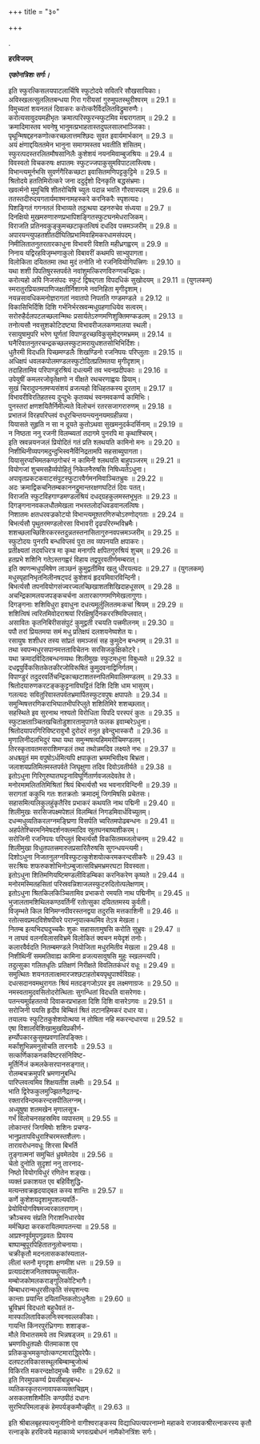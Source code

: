 +++
title = "३०"

+++

.

**हरविजयम्**

***एकोनत्रिशः सर्गः।***

इति स्फुरत्किसलयपाटलार्चिषि स्फुटोदये सवितरि सौखसायिकाः।  
अविस्खलत्सुललितबन्धया गिरा गरीयसां गुरुमुपतस्थुरीश्वरम् ॥ 29.1 ॥  
विमुच्यतां शयनतलं दिवाकरः करोत्करैर्विदलितविद्रुमारुणैः।  
करोत्यसावुदयमहीभृतः क्रमात्परिस्फुरन्स्फुटमिव मद्मरागताम् ॥ 29.2 ॥  
क्रमादिमास्तव भवनेषु भानुमत्प्रभाहतास्तदुपलसालभाञ्जिकाः।  
पृथून्मिषद्दहनकणोत्करच्छलात्तमश्छिदः सुवत इवार्यमार्भकान् ॥ 29.3 ॥  
अयं क्षंणाद्दयिततमेन भानुना समागमस्तव भवतीति शंसितम्।  
स्फुरत्पदस्तरलितमौषसानिलैः कुशेशयं नयनमिवाम्बुजश्रियः ॥ 29.4 ॥  
विवस्वतो विचकरुषः क्षपातमः स्फुटज्जपाकुसुमविपाटलास्त्विषः।  
विभान्त्यमूर्नभसि सुवर्णगैरिकच्छटा इवासितमणिपट्टकुट्टिमे ॥ 29.5 ॥  
श्रितोदये हततिमिरोत्करे जना ददुर्दृशो दिनकृति बद्धसंभ्रमाः।  
खवर्त्मनो मुमुचिषि शीतरोचिषि च्युतः पदान्न भवति गौरवास्पदम् ॥ 29.6 ॥  
ततस्तदीरुदयगतार्यमाश्मनामहस्करे करनिकरैः स्पृशत्यदः।  
पिशङ्गितं गगनतलं विभाव्यते तदुत्थया दहनरुचेव संध्यया ॥ 29.7 ॥  
दिनक्षियो मुखमरुणारुणप्रभापिशङ्गितस्फुटघनमेधराजिकम्।  
विराजति प्रतिनवकुङ्कुमच्छटाकृतत्विषं दधदिव पत्त्रमञ्जरीम् ॥ 29.8 ॥  
अपारयन्त्युपहतशीतदीघितिप्रभामिवाहिमकरधामसंपदम्।  
निमीलितातनुतरतारकाधुना विभावरी विशति महीध्रगह्वरम् ॥ 29.9 ॥  
निनाय यद्विरहविजृम्भणाकुलो विबावरीं कथमपि साभ्युपागता।  
विलोकिता दयिततमा तथा मुदं तनोति नो रजनिवियोगिपत्त्रिणः ॥ 29.10 ॥  
यथा शशी पिपतिषुरस्तपर्वते नवांशुमत्किरणविरुग्णचन्द्रिकः।  
करोत्यहो अपि निजसंपदः स्फुटं द्विषद्गता विपदधिकं सुखोदयम् ॥ 29.11 ॥ (युगलकम्)  
स्मरातुरप्रियतमपाणिजक्षतीर्निशागमे नवनिहिता मृगीदृशाम्।  
नयन्नसावधिकमनोज्ञरागतां नवातपो निपतति गण्डमण्डले ॥ 29.12 ॥  
विकासिभिर्दिशि दिशि गर्भनिर्भरस्रवन्मधुग्रहणाधियेव सत्वरम्।  
सरोरुहैर्दलपटलच्छलान्मिथः प्रसार्यतेऽरुणमणिशुक्तिमण्कडलम् ॥ 29.13 ॥  
तनोत्यसौ नवसुशकोटिदष्ट्या विभावरीजलकणमालया स्थली।  
रसायुषामुपरि भरेण घूर्णतां विपाण्डुरच्छविकुसुमोद्गमभ्रमम् ॥ 29.14 ॥  
घनैरिवातनुतरचन्द्रकच्छलस्फुटामरायुधशतसोभिभिर्दिशः।  
धुतैरमी विदधति पिच्छमण्डलैः शिखण्डिनो रजनिपयः परिप्लुताः ॥ 29.15 ॥  
अधिक्षपं धवलकपोलमण्डलस्फुटोदितप्रतिमतया मृगीदृशाम्।  
तदाहितामिव परिपाण्डुरश्रियं दधत्यमी तव भवनप्रदीपकाः ॥ 29.16 ॥  
उपेयुषीं कमलरजोवृतेक्षणो न वीक्षते रथचरणाह्वयः प्रियाम्।  
सुखं चिरादुपनतमप्यसंशयं व्रजत्यहो विधिहतकस्य दूरताम् ॥ 29.17 ॥  
विभावरीविरतिहतस्य दुन्दुभेः कृतव्यथं स्वनमवकर्ण्य कामिभिः।  
पुनस्तरां क्षणशयितैर्निमील्यते विलोचनं रतरसजागरारुणम् ॥ 29.18 ॥  
प्रभातजं विरहपरिप्लवं वधूरचिन्तयन्त्यनुनयमग्रहीन्नया।  
यियासते सुहृति न सा न दूयते कुतोऽथवा सुखमनुदर्कदर्सिनाम् ॥ 29.19 ॥  
न निष्ठता ननु रजनी विलम्ब्यतां तदागमे पुनरपि मा कृथाश्चिरम्।  
इति स्रवन्नयनजलं प्रियोदितं गतं प्रति श्लथयति कामिनो मनः ॥ 29.20 ॥  
निशीथिनीव्यपगमदुन्दुभिस्वनैर्विनिद्रतामपि सहसाब्युपागता।  
यियासुरप्यभिमतकण्ठगोचरं न कामिनी श्लथयति बाहुपञ्जरम् ॥ 29.21 ॥  
वियोगजां शुचमसहैर्व्यपोहितुं निकेतनैरुषसि निषिध्यतेऽधुना।  
अपावृतप्रकटकवाटसंपुटस्फुटारवैर्गमनमिवाञ्चितभ्रुवः ॥ 29.22 ॥  
अदः क्रमाद्विकचनितम्बकाननद्रुमान्तरक्षणघटितं दिवः पतत्।  
विराजति स्फुटविहगाण्डमण्डलश्रियं दधद्ग्रहकुलमस्तभूभृतः ॥ 29.23 ॥  
दिगङ्गनानवकलधौतमेखला नभस्तलोदधिवडवानलत्विषः।  
निशातमः क्षतधरवज्रकोटयो विभान्त्यमूश्तरणिरुचोऽरुणोद्गताः ॥ 29.24 ॥  
बिभर्त्यसौ पृथुतरमण्डलोरसा विभावरी दृढपरिरम्भविभ्रमैः।  
शशच्छलाच्छिशिरकरस्तदुन्नतस्तनासितागुरुनवपत्त्रमञ्जरीम् ॥ 29.25 ॥  
स्फुटोदयः पुनरपि बन्धविप्लवं पुरा तव व्यपनयति क्षपाकरः।  
प्रतीक्ष्यतां तदवधिरत्र मा कृथा मनागपि क्षपितगुरुश्रियं शुचम् ॥ 29.26 ॥  
हतप्रभे शशिनि गतेऽस्तगह्वरं विहाय तद्वपुरवतीर्णमम्बरात्।  
इति क्वणन्मधुपमिषेण लाञ्छनं कुमुद्वतीमिव खलु धीरयत्यदः ॥ 29.27 ॥ (युगलकम्)  
मधुस्पृहानिभृतनिलीनषट्पदं कुशेशयं हृदयमिवारविन्दिनी।  
बिभर्त्यसौ तपनवियोगसंज्वरज्वलच्छिखाशतशिखिदाहधूसरम् ॥ 29.28 ॥  
अचन्द्रिकामलयजपङ्कचर्चना अतारकागणमणिमेखलागुणाः।  
दिगङ्गनाः शशिविधुरा इवाधुना दधत्यमूर्लुलिततमःकचां श्रियम् ॥ 29.29 ॥  
शशित्विषं त्वरितमिवोदराश्रयां रिरक्षिषुर्दिनकररश्मिविप्लवात्।  
असावितः कृतनिबिरीससंपुटं कुमुद्वती रचयति पत्त्रमीलनम् ॥ 29.30 ॥  
पपौ तरां प्रियतमया समं मधु प्रतिक्षपं दलशयनेष्वशेत यः।  
रसायुषः शशीधर तस्य सांप्रतं समञ्जसं सह कुमुदेन बन्धनम् ॥ 29.31 ॥  
तथा स्वपन्मधुरसपानमत्तताविचेतनः सरसिजकुक्षिकोटरे।  
यथा क्रमादविदितबन्धनव्यथः शिलीमुखः स्फुटमधुना विबुध्यते ॥ 29.32 ॥  
दधद्वपुर्विकसितकेतकीरजोविरूषितं कुमुदवनाद्विनिर्गतम्।  
विपाण्डुरं तदुदरवर्तिचन्द्रिकाच्छटाशतस्नपितमिवालिमण्डलम् ॥ 29.33 ॥  
श्रितोदयारुणकरटङ्ककुट्टनाविघट्टितं दिशि दिशि धाम भासुरम्।  
गलत्यदः सवितुरिवास्तपर्वतभ्रमार्पितस्फुटवपुषः क्षपापतेः ॥ 29.34 ॥  
समुन्मिषत्तरणिकराभिघातभीपरिप्लुते शशितिमिरे शशच्छलात्।  
सहस्थिते इव सुरनाथ नश्यतो विरोधिता विपदि परस्परं कुतः ॥ 29.35 ॥  
स्फुटाक्षताञ्चितखचितोडुशारतामुपागते फलक इवाम्बरेऽधुना।  
श्रितोदयापरगिरिविष्टरावुभौ दुरोदरं तनुत इवेन्दुभास्करौ ॥ 29.36 ॥  
मृणालिनीदलभिदुरं यथा यथा समुन्मषत्यहिममरीचिमण्डलम्।  
तिरस्कृतावतमसराशिमण्डलं तथा तथोन्नमदिव लक्ष्यते नभः ॥ 29.37 ॥  
अधश्च्युतं मम वपुषोऽर्धमित्यपि क्षपाकृता भ्रममभिवीक्ष्य बिभ्रता।  
जलाशयप्रतिमितमस्तपर्वते जिघृक्षुणा तदिव दिवोऽवतीर्यते ॥ 29.38 ॥  
इतोऽधुना गिरिगुरुघातघट्टनाविघूर्णितार्णवजलदेवतेव ते।  
मनोरमामलिततिमिश्रितां श्रियं बिभर्त्यसौ भव भवनारविन्दिनी ॥ 29.39 ॥  
सरागतां ककुभि गतः शतक्रतोः क्रमादमूं जिगमिषसि प्रचेतसः।  
सहासमित्यलिकुलहुंकृतैरिव प्रभाकरं कथयति नाथ पद्मिनी ॥ 29.40 ॥  
शिलीमुखः सरसिजपक्ष्मपेशलं विलम्बितं निगडमिवार्धविच्युतम्।  
दधन्मधुव्यतिकरलग्नमङ्घ्रिणा विसर्पति च्वरितमपोढबन्धनः ॥ 29.41 ॥  
अहर्पतेश्चिरमनिमेषदर्शनक्लमादिव स्रुतघनबाष्यशीकरम्।  
सरोजिनी रजनिपयः परिप्लुतं बिभर्त्यसौ विकसितमब्जलोचनम् ॥ 29.42 ॥  
शिलीमुखा विधुतपतत्त्रमारुतप्रसारितैरुषसि सुगन्धयन्त्यमी।  
दिशोऽधुना निजतनुलग्नविस्फुटत्कुशेशयोत्करमकरन्दसीकरैः ॥ 29.43 ॥  
सरःश्रियः शफरुकशोभिनोऽम्बुजात्सविभ्रमभ्रमरघटा विवस्वता।  
इतोऽधुना शितिमणियष्टिमण्डलीविडम्बिका करनिकरेण कृष्यते ॥ 29.44 ॥  
मनोरमस्मितहसितां परिस्रवन्निशाजलस्फुटरुदितोत्पलेक्षणाम्।  
इतोऽधुना श्रितकिलकिञ्चितामिव प्रभाकरो रमयति नाथ पद्मिनीम् ॥ 29.45 ॥  
भुजालतामशिथिलकण्ठवर्तिनीं रतोत्सुका दयिततमस्य कुर्वती।  
विजृम्भते किल विनिमग्नपीवरस्तनद्वया तदुरसि मत्तकाशिनी ॥ 29.46 ॥  
रतोत्सवप्रमदविशेषपीवरे पराप्नुयात्कथमिव तेऽत्र मेखला।  
नितम्ब इत्यभिदघदुच्चकैः शुकः सहासतामुषसि करोति सुभ्रुवः ॥ 29.47 ॥  
न लाघवं वलनविलासविभ्रमे विलोकितं क्वचन मयेदृशं तनोः।  
कलारवैर्वदति नितम्बमण्डले नियोजिता मधुरमितीव मेखला ॥ 29.48 ॥  
निशीथिनीं सममतिवाह्य कामिना व्रजत्यसावुषसि मुहुः स्खलन्त्यपि।  
तदुत्सुका गलितधृतिः प्रतिक्षणं निरीक्षते विवलितकंधरं वधूः ॥ 29.49 ॥  
समुत्थितः शयनतलात्क्षमारजश्छटाहतोबयपृथुपार्श्वविग्रहः।  
दधत्सदानवमथुरागतः श्रियं मतदङ्गजोऽपर इव लक्ष्मणाग्रजः ॥ 29.50 ॥  
नमस्वतामुदवसितोदरोत्थिताः सुगन्धितां विदधति वासरेणवः।  
पतन्त्यमूर्ग्रहततयो दिवाकरप्रभाहता दिशि दिशि वासरेऽणवः ॥ 29.51 ॥  
सरोजिनी पयसि हृदीव बिम्बितं श्रितं तटानहिमकरं दधार या।  
तयालयः स्फुटितकुशेशयोत्थया न तोषिता नहि मकरन्दधारया ॥ 29.52 ॥  
एषा विशालविशिखामुखविप्रकीर्ण-  
हर्म्योपकारकुसुमप्रवणालिपङ्क्तिः।  
मर्कांशुभिन्नमनुसोचति तारनादैः ॥ 29.53 ॥  
सत्कर्णिकाकनकविष्टरसंनिविष्ट-  
मूर्तिर्निजं कमलकेसरपानसङ्गात्।  
रोलम्बचक्रमुपरि भ्रमणानुबन्धि  
पारिप्लवत्वमिव शिक्षयतीश लक्ष्मीः ॥ 29.54 ॥  
भाति द्विरेफकुलमुज्झितनैद्रतन्द्र-  
रक्तारविन्दमकरन्दसपीतिलग्नम्।  
अध्यूषुषा शतमखेन मृणालसूत्र-  
गर्भं विलोचनसहस्रमिव व्यपास्तम् ॥ 29.55 ॥  
लोकान्तरं जिगमिषोः शशिनः प्रचण्ड-  
भानुप्रतापविधुराश्चिरमस्तशैलगः।  
तारावरोधनवधूः शिरसा बिभर्ति  
तुङ्गात्मनां समुचितं ध्रुवमेतदेव ॥ 29.56 ॥  
चेतो दुनोति सुदृशां ननु तारनाद-  
निष्ठो वियोगविधुरं रणितेन शङ्खः।  
व्यक्तं प्रकाशयत एव बहिर्विशुद्धि-  
मत्यन्तवक्रहृदयाद्बत कस्य शान्तिः ॥ 29.57 ॥  
कर्णे कुशेशयदृशामुपशल्यवर्ति-  
प्रेयोवियोगविषमज्वरकातराणाम्।  
क्रौञ्चस्य संप्रति गिराशनिधारयेव  
मर्मच्छिदा करकरायितमापतन्त्या ॥ 29.58 ॥  
आप्रश्नपूर्वमुपगूढवतः प्रियस्य  
बाष्पाम्बुपूरपिहितातनुलोचनायाः।  
चक्रीकृतौ मदनलासककांस्यताल-  
लीलां स्तनौ मृगदृशः क्षणमीश धत्तः ॥ 29.59 ॥  
प्रत्यग्रदंशजनितश्वयथून्सलील-  
मम्बोजकोमलकराङ्गुलिकोटिभागैः।  
बिम्बाधरान्मधुरसीत्कृति संस्पृशन्त्यः  
कान्ताः प्रयान्ति दयितान्तिकतोऽधुनैताः ॥ 29.60 ॥  
भ्रूविभ्रमं विदधतो बहुधैवतं त-  
मास्फालिताविकलनिःस्वनवल्लकीकाः।  
गायन्ति किंनरपुरंध्रिगणाः शशाङ्क-  
मौले विभातसमये तव भिन्नषड्जम् ॥ 29.61 ॥  
भ्रमणविधुतपक्षैः पीतमाकाश एव  
प्रतिककुभमकुण्ठोत्कण्टमाराद्ध्विरेफैः।  
दलपटलविकासस्थूलबिम्बाम्बुजोत्थं  
विकिरति मकरन्दक्षोदमुच्चैः समीरः ॥ 29.62 ॥  
इति गिरमुपकर्ण्य प्रेयसीबाहुबन्ध-  
व्यतिकरकृतरत्नावापकव्यक्तचिह्नम्।  
असकलशशिमौलिः कण्ठपीठं दधानः  
सुरभिपरिमलाङ्कं हेमपर्यङ्कमौज्झीत् ॥ 29.63 ॥

इति श्रीबालबृहस्पत्यनुजीविनो वागीश्वराङ्कस्य विद्याधिपत्यपरनाम्नो महाकवे राजावकश्रीरत्नाकरस्य कृतौ रत्नाङ्के हरविजये महाकाव्ये भगवत्प्रबोधनं नामैकोनत्रिंशः सर्गः।
